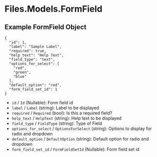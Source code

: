 # Files.Models.FormField

## Example FormField Object

```
{
  "id": 1,
  "label": "Sample Label",
  "required": true,
  "help_text": "Help Text",
  "field_type": "text",
  "options_for_select": [
    "red",
    "green",
    "blue"
  ],
  "default_option": "red",
  "form_field_set_id": 1
}
```

* `id` / `Id`  (Nullable<Int64>): Form field id
* `label` / `Label`  (string): Label to be displayed
* `required` / `Required`  (bool): Is this a required field?
* `help_text` / `HelpText`  (string): Help text to be displayed
* `field_type` / `FieldType`  (string): Type of Field
* `options_for_select` / `OptionsForSelect`  (string): Options to display for radio and dropdown
* `default_option` / `DefaultOption`  (string): Default option for radio and dropdown
* `form_field_set_id` / `FormFieldSetId`  (Nullable<Int64>): Form field set id
